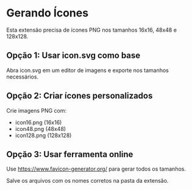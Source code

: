 # Gerando Ícones

Esta extensão precisa de ícones PNG nos tamanhos 16x16, 48x48 e 128x128.

## Opção 1: Usar icon.svg como base
Abra icon.svg em um editor de imagens e exporte nos tamanhos necessários.

## Opção 2: Criar ícones personalizados
Crie imagens PNG com:
- icon16.png (16x16)
- icon48.png (48x48)
- icon128.png (128x128)

## Opção 3: Usar ferramenta online
Use https://www.favicon-generator.org/ para gerar todos os tamanhos.

Salve os arquivos com os nomes corretos na pasta da extensão.

